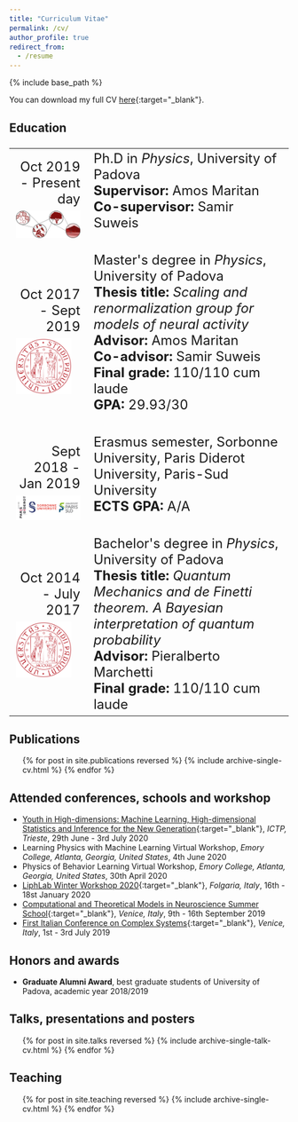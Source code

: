 ```yaml
---
title: "Curriculum Vitae"
permalink: /cv/
author_profile: true
redirect_from:
  - /resume
---
```


{% include base_path %}

You can download my full CV [here](/files/CV.pdf){:target="_blank"}<!--_-->.


## Education
<font size="5">
<table>
  <tr>
    <td width="25%"><div align="right">Oct 2019 - Present day<br>
	  <img src='/images/liphlogo_red.png' style="padding-top:7px;display: block;margin-right:15px;" width="150"></div>
    </td>
    <td width="65%">Ph.D in <i>Physics</i>, University of Padova<br>
	 <b>Supervisor:</b> Amos Maritan<br>
		   <b>Co-supervisor:</b> Samir Suweis<br><br>
   </td>
  </tr>
  <tr>
    <td width="25%"><div align="right">Oct 2017 - Sept 2019<br>
		<img src="/images/unipd.png" style="padding-top: 7px;display: block;margin-right:30px;" width="100"></div></td>
		<td width="65%">Master's degree in <i>Physics</i>, University of Padova<br>
      <b>Thesis title:</b> <i>Scaling and renormalization group for models of neural activity</i><br>
	 		<b>Advisor:</b> Amos Maritan<br>
      <b>Co-advisor:</b> Samir Suweis<br>
      <b>Final grade:</b> 110/110 cum laude<br>
      <b>GPA:</b> 29.93/30<br><br>
    </td>
  </tr>
  <tr>
    <td width="25%"><div align="right">Sept 2018 - Jan 2019<br>
		<img src="/images/logo_paris.png" style="padding-top: 7px;display: block;margin-right:25px;" width="120"></div></td>
		<td width="65%">Erasmus semester, Sorbonne University, Paris Diderot University, Paris-Sud University<br>
      <b>ECTS GPA:</b> A/A<br><br>
    </td>
  </tr>
  <tr>
    <td width="25%"><div align="right">Oct 2014 - July 2017<br>
			<img src="/images/unipd.png" style="padding-top: 7px;display: block;margin-right:30px;" width="100"></div></td>
		<td width="65%">Bachelor's degree in <i>Physics</i>, University of Padova<br>
      <b>Thesis title:</b> <i>Quantum Mechanics and de Finetti theorem. A Bayesian interpretation of quantum probability</i><br>
	 		<b>Advisor:</b> Pieralberto Marchetti<br>
      <b>Final grade:</b> 110/110 cum laude<br>
    </td>
  </tr>
</table>
</font>

## Publications
  <ul>{% for post in site.publications reversed %}
    {% include archive-single-cv.html %}
  {% endfor %}</ul>


## Attended conferences, schools and workshop
* [Youth in High-dimensions: Machine Learning, High-dimensional Statistics and Inference for the New Generation](http://indico.ictp.it/event/9409/){:target="_blank"}<!--_-->, *ICTP, Trieste*, 29th June - 3rd July 2020
* Learning Physics with Machine Learning Virtual Workshop, *Emory College, Atlanta, Georgia, United States*, 4th June 2020
* Physics of Behavior Learning Virtual Workshop, *Emory College, Atlanta, Georgia, United States*, 30th April 2020
* [LiphLab Winter Workshop 2020](https://www.liphlab.com/workshops/winter-workshop-2020/){:target="_blank"}<!--_-->, *Folgaria, Italy*, 16th - 18st January 2020
* [Computational and Theoretical Models in Neuroscience Summer School](https://liphlab.github.io/ContamiNeuro/){:target="_blank"}<!--_-->, *Venice, Italy*, 9th - 16th September 2019
* [First Italian Conference on Complex Systems](http://italy.cssociety.org/index.php/ccs-italy-2019/){:target="_blank"}<!--_-->, *Venice, Italy*, 1st - 3rd July 2019


## Honors and awards
* **Graduate Alumni Award**, best graduate students of University of Padova, academic year 2018/2019

## Talks, presentations and posters
  <ul>{% for post in site.talks reversed %}
    {% include archive-single-talk-cv.html %}
  {% endfor %}</ul>

## Teaching
  <ul>{% for post in site.teaching reversed %}
    {% include archive-single-cv.html %}
  {% endfor %}</ul>
